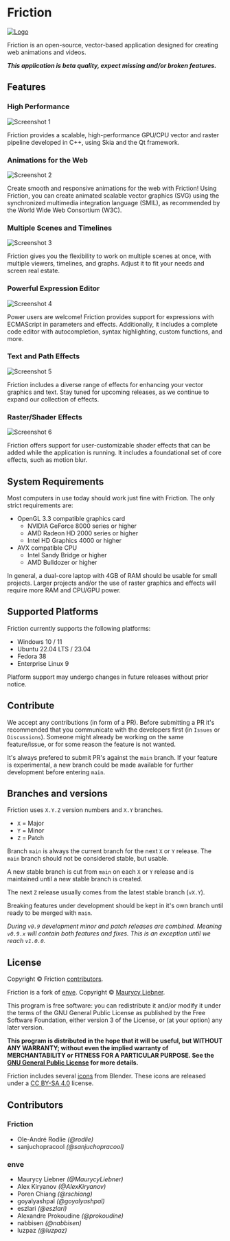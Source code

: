 # Friction

[![Logo](https://friction.graphics/assets/logo-uni.svg)](https://friction.graphics)

Friction is an open-source, vector-based application designed for creating web animations and videos.

***This application is beta quality, expect missing and/or broken features.***

## Features

### High Performance

![Screenshot 1](https://friction.graphics/assets/screenshots/friction-screenshot.jpg)

Friction provides a scalable, high-performance GPU/CPU vector and raster pipeline developed in C++, using Skia and the Qt framework.

### Animations for the Web

![Screenshot 2](https://friction.graphics/assets/screenshots/friction-web-animations.jpg)

Create smooth and responsive animations for the web with Friction! Using Friction, you can create animated scalable vector graphics (SVG) using the synchronized multimedia integration language (SMIL), as recommended by the World Wide Web Consortium (W3C).

### Multiple Scenes and Timelines

![Screenshot 3](https://friction.graphics/assets/screenshots/friction-multiple-scenes.jpg)

Friction gives you the flexibility to work on multiple scenes at once, with multiple viewers, timelines, and graphs. Adjust it to fit your needs and screen real estate.

### Powerful Expression Editor

![Screenshot 4](https://friction.graphics/assets/screenshots/friction-expressions.jpg)

Power users are welcome! Friction provides support for expressions with ECMAScript in parameters and effects. Additionally, it includes a complete code editor with autocompletion, syntax highlighting, custom functions, and more.

### Text and Path Effects

![Screenshot 5](https://friction.graphics/assets/screenshots/friction-text-effect.jpg)

Friction includes a diverse range of effects for enhancing your vector graphics and text. Stay tuned for upcoming releases, as we continue to expand our collection of effects.

### Raster/Shader Effects

![Screenshot 6](https://friction.graphics/assets/screenshots/friction-shader-effects.jpg)

Friction offers support for user-customizable shader effects that can be added while the application is running. It includes a foundational set of core effects, such as motion blur.

## System Requirements

Most computers in use today should work just fine with Friction. The only strict requirements are:

* OpenGL 3.3 compatible graphics card
  * NVIDIA GeForce 8000 series or higher
  * AMD Radeon HD 2000 series or higher
  * Intel HD Graphics 4000 or higher
* AVX compatible CPU
  * Intel Sandy Bridge or higher
  * AMD Bulldozer or higher

In general, a dual-core laptop with 4GB of RAM should be usable for small projects. Larger projects and/or the use of raster graphics and effects will require more RAM and CPU/GPU power.

## Supported Platforms

Friction currently supports the following platforms:

* Windows 10 / 11
* Ubuntu 22.04 LTS / 23.04
* Fedora 38
* Enterprise Linux 9

Platform support may undergo changes in future releases without prior notice.

## Contribute

We accept any contributions (in form of a PR). Before submitting a PR it's recommended that you communicate with the developers first (in `Issues` or `Discussions`). Someone might already be working on the same feature/issue, or for some reason the feature is not wanted.

It's always prefered to submit PR's against the `main` branch. If your feature is experimental, a new branch could be made available for further development before entering `main`.

## Branches and versions

Friction uses `X.Y.Z` version numbers and `X.Y` branches.

* `X` = Major
* `Y` = Minor
* `Z` = Patch

Branch `main` is always the current branch for the next `X` or `Y` release. The `main` branch should not be considered stable, but usable.

A new stable branch is cut from `main` on each `X` or `Y` release and is maintained until a new stable branch is created.

The next `Z` release usually comes from the latest stable branch (`vX.Y`).

Breaking features under development should be kept in it's own branch until ready to be merged with `main`.

*During `v0.9` development minor and patch releases are combined. Meaning `v0.9.x` will contain both features and fixes. This is an exception until we reach `v1.0.0`.*

## License

Copyright &copy; Friction [contributors](https://github.com/friction2d/friction/graphs/contributors).

Friction is a fork of [enve](https://github.com/MaurycyLiebner/enve). Copyright &copy; [Maurycy Liebner](https://github.com/MaurycyLiebner).

This program is free software: you can redistribute it and/or modify it under the terms of the GNU General Public License as published by the Free Software Foundation, either version 3 of the License, or (at your option) any later version.

**This program is distributed in the hope that it will be useful, but WITHOUT ANY WARRANTY; without even the implied warranty of MERCHANTABILITY or FITNESS FOR A PARTICULAR PURPOSE.  See the [GNU General Public License](LICENSE.md) for more details.**

Friction includes several [icons](https://github.com/Shrinks99/blender-icons) from Blender. These icons are released under a [CC BY-SA 4.0](https://creativecommons.org/licenses/by-sa/4.0/) license.

## Contributors

### Friction

* Ole-André Rodlie *(@rodlie)*
* sanjuchopracool *(@sanjuchopracool)*

### enve

* Maurycy Liebner *(@MaurycyLiebner)*
* Alex Kiryanov *(@AlexKiryanov)*
* Poren Chiang *(@rschiang)*
* goyalyashpal *(@goyalyashpal)*
* eszlari *(@eszlari)*
* Alexandre Prokoudine *(@prokoudine)*
* nabbisen *(@nabbisen)*
* luzpaz *(@luzpaz)*
